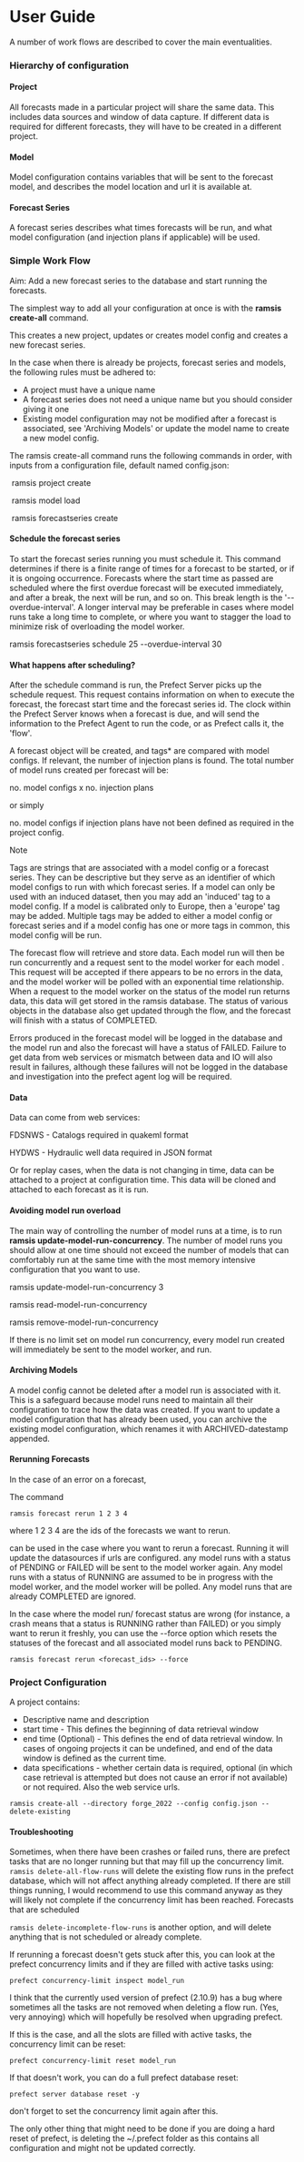 # User Guide

A number of work flows are described to cover the main eventualities.

### Hierarchy of configuration

#### Project

All forecasts made in a particular project will share the same data. This includes data sources and window of data capture. If different data is required for different forecasts, they will have to be created in a different project.

#### Model

Model configuration contains variables that will be sent to the forecast model, and describes the model location and url it is available at.

#### Forecast Series

A forecast series describes what times forecasts will be run, and what model configuration (and injection plans if applicable) will be used.





### Simple Work Flow

Aim: Add a new forecast series to the database and start running the forecasts.

The simplest way to add all your configuration at once is with the **ramsis create-all** command.

This creates a new project, updates or creates model config and creates a new forecast series.



In the case when there is already be projects, forecast series and models, the following rules must be adhered to:

- A project must have a unique name
- A forecast series does not need a unique name but you should consider giving it one
- Existing model configuration may not be modified after a forecast is associated, see 'Archiving Models' or update the model name to create a new model config.



The ramsis create-all command runs the following commands in order, with inputs from a configuration file, default named config.json:

​	ramsis project create

​	ramsis model load

​	ramsis forecastseries create



#### Schedule the forecast series

To start the forecast series running you must schedule it. This command determines if there is a finite range of times for a forecast to be started, or if it is ongoing occurrence. Forecasts where the start time as passed are scheduled where the first overdue forecast will be executed immediately, and after a break, the next will be run, and so on. This break length is the '--overdue-interval'.  A longer interval may be preferable in cases where model runs take a long time to complete, or where you want to stagger the load to minimize  risk of overloading the model worker.

ramsis forecastseries schedule 25 --overdue-interval 30



#### What happens after scheduling?

After the schedule command is run, the Prefect Server picks up the schedule request. This request contains information on when to execute the forecast, the forecast start time and the forecast series id. The clock within the Prefect Server knows when a forecast is due, and will send the information to the Prefect Agent to run the code, or as Prefect calls it, the 'flow'.

A forecast object will be created, and tags* are compared with model configs. If relevant, the number of injection plans is found. The total number of model runs created per forecast will be:

no. model configs x no. injection plans

or simply 

no. model configs if injection plans have not been defined as required in the project config.

> [!NOTE]
>
> Tags are strings that are associated with a model config or a forecast series. They can be descriptive but they serve as an identifier of which model configs to run with which forecast series. If a model can only be used with an induced dataset, then you may add an 'induced' tag to a model config. If a model is calibrated only to Europe, then a 'europe' tag may be added. Multiple tags may be added to either a model config or forecast series and if a model config has one or more tags in common, this model config will be run.



The forecast flow will retrieve and store data. Each model run will then be run concurrently and a request sent to the model worker for each model . This request will be accepted if there appears to be no errors in the data, and the model worker will be polled with an exponential time relationship. When a request to the model worker on the status of the model run returns data, this data will get stored in the ramsis database. The status of various objects in the database also get updated through the flow, and the forecast will finish with a status of COMPLETED.

Errors produced in the forecast model will be logged in the database  and the model run and also the forecast will have a status of FAILED. Failure to get data from web services or mismatch between data and IO will also result in failures, although these failures will not be logged in the database and investigation into the prefect agent log will be required.



#### Data

Data can come from web services:

FDSNWS - Catalogs required in quakeml format

HYDWS - Hydraulic well data required in JSON format

Or for replay cases, when the data is not changing in time, data can be attached to a project at configuration time. This data will be cloned and attached to each forecast as it is run.



#### Avoiding model run overload

The main way of controlling the number of model runs at a time,  is to run **ramsis update-model-run-concurrency**. The number of model runs you should allow at one time should not exceed the number of models that can comfortably run at the same time with the most memory intensive configuration that you want to use.

ramsis update-model-run-concurrency 3

ramsis read-model-run-concurrency

ramsis remove-model-run-concurrency

If there is no limit set on model run concurrency, every model run created will immediately be sent to the model worker, and run.







#### Archiving Models

A model config cannot be deleted after a model run is associated with it. This is a safeguard because model runs need to maintain all their configuration to trace how the data was created. If you want to update a model configuration that has already been used, you can archive the existing model configuration, which renames it with ARCHIVED-datestamp appended.



#### Rerunning Forecasts

In the case of an error on a forecast,

The command

`ramsis forecast rerun 1 2 3 4`

where 1 2 3 4 are the ids of the forecasts we want to rerun.

can be used in the case where you want to rerun a forecast. Running it will update the datasources if urls are configured. any model runs with a status of PENDING or FAILED will be sent to the model worker again. Any model runs with a status of RUNNING are assumed to be in progress with the model worker, and the model worker will be polled. Any model runs that are already COMPLETED are ignored.

In the case where the model run/ forecast status are wrong (for instance, a crash means that a status is RUNNING rather than FAILED) or you simply want to rerun it freshly, you can use the --force option which resets the statuses of the forecast and all associated model runs back to PENDING.

`ramsis forecast rerun <forecast_ids> --force`







### Project Configuration



A project contains:

- Descriptive name and description
- start time - This defines the beginning of data retrieval window
- end time (Optional) - This defines the end of data retrieval window. In cases of ongoing projects it can be undefined, and end of the data window is defined as the current time.
- data specifications - whether certain data is required, optional (in which case retrieval is attempted but does not cause an error if not available) or not required. Also the web service urls.





`ramsis create-all --directory forge_2022 --config config.json --delete-existing`









#### Troubleshooting

Sometimes, when there have been crashes or failed runs, there are prefect tasks that are no longer running but that may fill up the concurrency limit. `ramsis delete-all-flow-runs` will delete the existing flow runs in the prefect database, which will not affect anything already completed. If there are still things running, I would recommend to use this command anyway as they will likely not complete if the concurrency limit has been reached. Forecasts that are scheduled 

`ramsis delete-incomplete-flow-runs` is another option, and will delete anything that is not scheduled or already complete.

If rerunning a forecast doesn't gets stuck after this, you can look at the prefect concurrency limits and if they are filled with active tasks using:

`prefect concurrency-limit inspect model_run`

I think that the currently used version of prefect (2.10.9) has a bug where sometimes all the tasks are not removed when deleting a flow run. (Yes, very annoying) which will hopefully be resolved when upgrading prefect.

If this is the case, and all the slots are filled with active tasks, the concurrency limit can be reset:

`prefect concurrency-limit reset model_run`



If that doesn't work, you can do a full prefect database reset:

`prefect server database reset -y`

don't forget to set the concurrency limit again after this.



The only other thing that might need to be done if you are doing a hard reset of prefect, is deleting the ~/.prefect folder as this contains all configuration and might not be updated correctly.